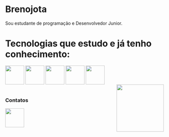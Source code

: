 # Brenojota
Sou estudante de programação e Desenvolvedor Junior.

# Tecnologias que estudo e já tenho conhecimento:

<div>
  <img src="https://cdn.jsdelivr.net/gh/devicons/devicon/icons/html5/html5-original.svg" width="60" heigth="60" align="center"/>
  <img src="https://cdn.jsdelivr.net/gh/devicons/devicon/icons/css3/css3-original.svg" width="60" heigth="60" align="center"/>
  <img src="https://cdn.jsdelivr.net/gh/devicons/devicon/icons/javascript/javascript-original.svg" width="60" heigth="60" align="center"/>
  <img src="https://cdn.jsdelivr.net/gh/devicons/devicon/icons/react/react-original.svg" width="60" heigth="60" align="center"/>
  <img src="https://cdn.jsdelivr.net/gh/devicons/devicon/icons/csharp/csharp-original.svg" width="60" heigth="60" align="center"/>
   
 </div>  
 <div>
  <img src="https://cdn.discordapp.com/attachments/878466225800380477/1084548919532454018/gif.gif.gif.gif" align="right" width="150" heigth="150" style="max-width" />
</div>
 </br>
 <h3> Contatos </h3>
 <div>
   <a href="[https://www.linkedin.com/in/junior-elias-2214641a4/?originalSubdomain=br](https://www.linkedin.com/in/breno-juan-2050411b5/)"><img src="https://cdn.jsdelivr.net/gh/devicons/devicon/icons/linkedin/linkedin-original.svg" width="60" heigth="60" align="center" /></a>
 </div>
